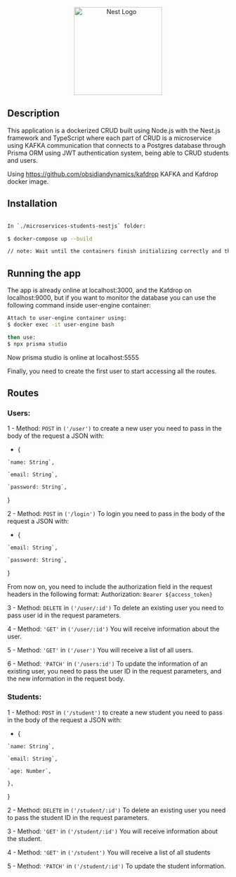 <p align="center">
  <a href="http://github.com/gBatiista/swift-send-backend/" target="blank"><img src="https://nestjs.com/img/logo-small.svg" width="200" alt="Nest Logo" /></a>
</p>

[circleci-image]: https://img.shields.io/circleci/build/github/nestjs/nest/master?token=abc123def456
[circleci-url]: https://circleci.com/gh/nestjs/nest


## Description

This application is a dockerized CRUD built using Node.js with the Nest.js framework and TypeScript where each part of CRUD is a microservice using KAFKA communication that connects to a Postgres database through Prisma ORM using JWT authentication system, being able to CRUD students and users.

Using https://github.com/obsidiandynamics/kafdrop KAFKA and Kafdrop docker image.

## Installation

```bash

In `./microservices-students-nestjs` folder:

$ docker-compose up --build

// note: Wait until the containers finish initializing correctly and the initial commands are completed.
```

## Running the app

The app is already online at localhost:3000, and the Kafdrop on localhost:9000,
but if you want to monitor the database you can use the following command inside user-engine container:

```bash
Attach to user-engine container using:
$ docker exec -it user-engine bash

then use:
$ npx prisma studio
```
Now prisma studio is online at localhost:5555

Finally, you need to create the first user to start accessing all the routes.

## Routes 
### Users:
  1 - Method: `POST` in `('/user')` to create a new user you need to pass in the body of the request a JSON with:
   - {

    `name: String`,

    `email: String`,

    `password: String`,

  }

  2 - Method: `POST` in `('/login')` To login you need to pass in the body of the request a JSON with:
   - {

    `email: String`,

    `password: String`,

  }

  From now on, you need to include the authorization field in the request headers in the following format: Authorization:  `Bearer ${access_token}`

  3 - Method: `DELETE` in `('/user/:id')` To delete an existing user you need to pass user id in the request parameters.

  4 - Method: `'GET'` in `('/user/:id')` You will receive information about the user.

  5 - Method: `'GET'` in `('/user')` You will receive a list of all users.

  6 - Method: `'PATCH'` in `('/users:id')` To update the information of an existing user, you need to pass the user ID in the request parameters, and the   new information in the request body.
  
  ### Students:

  1 - Method: `POST` in `('/student')` to create a new student you need to pass in the body of the request a JSON with:
   - {

    `name: String`,

    `email: String`,

    `age: Number`,
    
    },

  }

  2 - Method: `DELETE` in `('/student/:id')` To delete an existing user you need to pass the student ID in the request parameters.

  3 - Method: `'GET'` in `('/student/:id')` You will receive information about the student.

  4 - Method: `'GET'` in `('/student')` You will receive a list of all students
  
  5 - Method: `'PATCH'` in `('/student/:id')` To update the student information.
  
